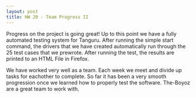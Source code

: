 ```yaml
---
layout: post
title: HW 20 - Team Progress II
---
```


Progress on the project is going great! Up to this point we have a fully automated testing system for Tanguru. After running the simple start command, the drivers that we have created automatically run through the 25 test cases that we prewrote. After running the test, the results are printed to an HTML File in Firefox. 


We have worked very well as a team. Each week we meet and divide up tasks for eachother to complete. So far it has been a very smooth progression once we learned how to properly test the software. The-Boyoz are a great team to work with.
